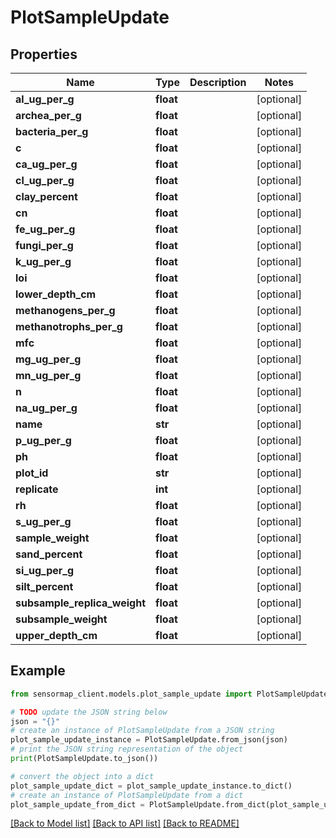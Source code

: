 # PlotSampleUpdate


## Properties

Name | Type | Description | Notes
------------ | ------------- | ------------- | -------------
**al_ug_per_g** | **float** |  | [optional] 
**archea_per_g** | **float** |  | [optional] 
**bacteria_per_g** | **float** |  | [optional] 
**c** | **float** |  | [optional] 
**ca_ug_per_g** | **float** |  | [optional] 
**cl_ug_per_g** | **float** |  | [optional] 
**clay_percent** | **float** |  | [optional] 
**cn** | **float** |  | [optional] 
**fe_ug_per_g** | **float** |  | [optional] 
**fungi_per_g** | **float** |  | [optional] 
**k_ug_per_g** | **float** |  | [optional] 
**loi** | **float** |  | [optional] 
**lower_depth_cm** | **float** |  | [optional] 
**methanogens_per_g** | **float** |  | [optional] 
**methanotrophs_per_g** | **float** |  | [optional] 
**mfc** | **float** |  | [optional] 
**mg_ug_per_g** | **float** |  | [optional] 
**mn_ug_per_g** | **float** |  | [optional] 
**n** | **float** |  | [optional] 
**na_ug_per_g** | **float** |  | [optional] 
**name** | **str** |  | [optional] 
**p_ug_per_g** | **float** |  | [optional] 
**ph** | **float** |  | [optional] 
**plot_id** | **str** |  | [optional] 
**replicate** | **int** |  | [optional] 
**rh** | **float** |  | [optional] 
**s_ug_per_g** | **float** |  | [optional] 
**sample_weight** | **float** |  | [optional] 
**sand_percent** | **float** |  | [optional] 
**si_ug_per_g** | **float** |  | [optional] 
**silt_percent** | **float** |  | [optional] 
**subsample_replica_weight** | **float** |  | [optional] 
**subsample_weight** | **float** |  | [optional] 
**upper_depth_cm** | **float** |  | [optional] 

## Example

```python
from sensormap_client.models.plot_sample_update import PlotSampleUpdate

# TODO update the JSON string below
json = "{}"
# create an instance of PlotSampleUpdate from a JSON string
plot_sample_update_instance = PlotSampleUpdate.from_json(json)
# print the JSON string representation of the object
print(PlotSampleUpdate.to_json())

# convert the object into a dict
plot_sample_update_dict = plot_sample_update_instance.to_dict()
# create an instance of PlotSampleUpdate from a dict
plot_sample_update_from_dict = PlotSampleUpdate.from_dict(plot_sample_update_dict)
```
[[Back to Model list]](../README.md#documentation-for-models) [[Back to API list]](../README.md#documentation-for-api-endpoints) [[Back to README]](../README.md)


